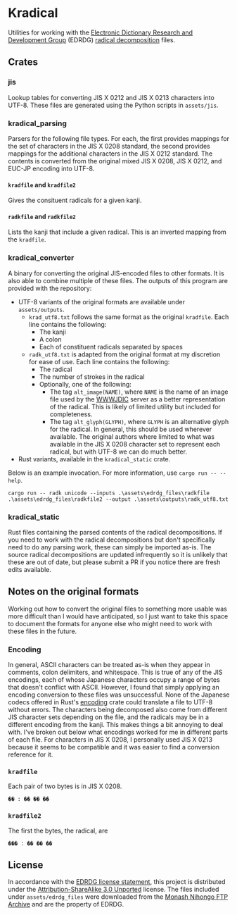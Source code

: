 # Kradical

Utilities for working with the [Electronic Dictionary Research and Development Group](https://www.edrdg.org/) (EDRDG) [radical decomposition](https://www.edrdg.org/krad/kradinf.html) files.


## Crates

### jis

Lookup tables for converting JIS X 0212 and JIS X 0213 characters into UTF-8. These files are generated using the Python scripts in `assets/jis`.


### kradical_parsing

Parsers for the following file types. For each, the first provides mappings for the set of characters in the JIS X 0208 standard, the second provides mappings for the additional characters in the JIS X 0212 standard. The contents is converted from the original mixed JIS X 0208, JIS X 0212, and EUC-JP encoding into UTF-8. 


#### `kradfile` and `kradfile2`

Gives the consituent radicals for a given kanji. 


#### `radkfile` and `radkfile2`

Lists the kanji that include a given radical. This is an inverted mapping from the `kradfile`. 


### kradical_converter    

A binary for converting the original JIS-encoded files to other formats. It is also able to combine multiple of these files. The outputs of this program are provided with the repository:

- UTF-8 variants of the original formats are available under `assets/outputs`. 
    - `krad_utf8.txt` follows the same format as the original `kradfile`. Each line contains the following:
        - The kanji
        - A colon
        - Each of constituent radicals separated by spaces
    - `radk_utf8.txt` is adapted from the original format at my discretion for ease of use. Each line contains the following:
        - The radical
        - The number of strokes in the radical
        - Optionally, one of the following:
            - The tag `alt_image(NAME)`, where `NAME` is the name of an image file used by the [WWWJDIC](http://nihongo.monash.edu/cgi-bin/wwwjdic?1C) server as a better representation of the radical. This is likely of limited utility but included for completeness. 
            - The tag `alt_glyph(GLYPH)`, where `GLYPH` is an alternative glyph for the radical. In general, this should be used wherever available. The original authors where limited to what was available in the JIS X 0208 character set to represent each radical, but with UTF-8 we can do much better. 
- Rust variants, available in the `kradical_static` crate.

Below is an example invocation. For more information, use `cargo run -- --help`. 

`cargo run -- radk unicode --inputs .\assets\edrdg_files\radkfile .\assets\edrdg_files\radkfile2 --output .\assets\outputs\radk_utf8.txt`


### kradical_static

Rust files containing the parsed contents of the radical decompositions. If you need to work with the radical decompositions but don't specifically need to do any parsing work, these can simply be imported as-is. The source radical decompositions are updated infrequently so it is unlikely that these are out of date, but please submit a PR if you notice there are fresh edits available. 


## Notes on the original formats

Working out how to convert the original files to something more usable was more difficult than I would have anticipated, so I just want to take this space to document the formats for anyone else who might need to work with these files in the future. 

### Encoding

In general, ASCII characters can be treated as-is when they appear in comments, colon delimiters, and whitespace. This is true of any of the JIS encodings, each of whose Japanese characters occupy a range of bytes that doesn't conflict with ASCII. However, I found that simply applying an encoding conversion to these files was unsuccessful. None of the Japanese codecs offered in Rust's [encoding](https://docs.rs/encoding/0.2.33/encoding/codec/japanese/index.html) crate could translate a file to UTF-8 without errors. The characters being decomposed also come from different JIS character sets depending on the file, and the radicals may be in a different encoding from the kanji. This makes things a bit annoying to deal with. I've broken out below what encodings worked for me in different parts of each file. For characters in JIS X 0208, I personally used JIS X 0213 because it seems to be compatible and it was easier to find a conversion reference for it. 


### `kradfile`

Each pair of two bytes is in JIS X 0208. 

```text
�� : �� �� ��
```


### `kradfile2`

The first the bytes, the radical, are 

```text
��� : �� �� ��
```


## License

In accordance with the [EDRDG license statement](http://www.edrdg.org/edrdg/licence.html), this project is distributed under the [Attribution-ShareAlike 3.0 Unported](https://creativecommons.org/licenses/by-sa/3.0/legalcode) license. The files included under `assets/edrdg_files` were downloaded from the [Monash Nihongo FTP Archive](http://ftp.edrdg.org/pub/Nihongo/00INDEX.html#dic_fil) and are the property of EDRDG.